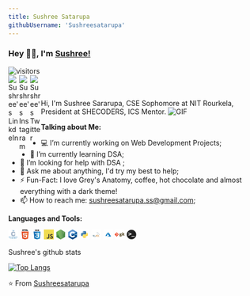 ```yaml
---
title: Sushree Satarupa 
githubUsername: 'Sushreesatarupa'
---
```


### Hey 👋🏽, I'm [Sushree!](https://Sushreesatarupa.co) 

![visitors](https://visitor-badge.glitch.me/badge?page_id=Sushreesatarupa.visitor-badge)
<br/>
<a href="https://www.linkedin.com/in/sushree-satarupa-4a45411a5/">
  <img align="left" alt="Sushree's LinkdeIn" width="22px" src="https://cdn.jsdelivr.net/npm/simple-icons@v3/icons/linkedin.svg" />
</a>
<a href="https://www.instagram.com/satarupa_ss/">
  <img align="left" alt="Sushree's Instagram" width="22px" src="https://cdn.jsdelivr.net/npm/simple-icons@v3/icons/instagram.svg" />
</a>
<a href="https://www.reddit.com/user/SatarupaSushree/">
  <img align="left" alt="Sushree's Twitter" width="22px" src="https://cdn.jsdelivr.net/npm/simple-icons@v3/icons/twitter.svg" />
</a>
<br />
<br />

Hi, I'm Sushree Sararupa, CSE Sophomore at NIT Rourkela, President at SHECODERS, ICS Mentor. 
  ![GIF](https://images.app.goo.gl/jC8ojqWxS6Q6a3ro9)
   
**Talking about Me:**

- 💻 I’m currently working on Web Development Projects;
- 🌱 I’m currently learning DSA; 
- 🤔 I’m looking for help with DSA ;
- 💬 Ask me about anything, I'd try my best to help;
- ⚡️ Fun-Fact: I love Grey's Anatomy, coffee, hot chocolate and almost everything with a dark theme!
- 📫 How to reach me: sushreesatarupa.ss@gmail.com;
<!--- 📝[Resume](https://drive.google.com/file/d/1TIgJ7rDBUYSkbs_QNcIEttJ5BFaIW3nn/view)-->

**Languages and Tools:**  

<code><img height="20" src="https://raw.githubusercontent.com/github/explore/80688e429a7d4ef2fca1e82350fe8e3517d3494d/topics/c/c.png"></code>
<code><img height="20" src="https://raw.githubusercontent.com/github/explore/80688e429a7d4ef2fca1e82350fe8e3517d3494d/topics/html/html.png"></code>
<code><img height="20" src="https://raw.githubusercontent.com/github/explore/80688e429a7d4ef2fca1e82350fe8e3517d3494d/topics/css/css.png"></code>
<code><img height="20" src="https://raw.githubusercontent.com/github/explore/5c058a388828bb5fde0bcafd4bc867b5bb3f26f3/topics/javascript/javascript.png"></code>
<code><img height="20" src="https://raw.githubusercontent.com/github/explore/80688e429a7d4ef2fca1e82350fe8e3517d3494d/topics/nodejs/nodejs.png"></code>
<code><img height="20" src="https://raw.githubusercontent.com/github/explore/80688e429a7d4ef2fca1e82350fe8e3517d3494d/topics/cpp/cpp.png"></code>
<code><img height="20" src="https://raw.githubusercontent.com/github/explore/80688e429a7d4ef2fca1e82350fe8e3517d3494d/topics/python/python.png"></code>
<code><img height="20" src="https://raw.githubusercontent.com/github/explore/80688e429a7d4ef2fca1e82350fe8e3517d3494d/topics/mysql/mysql.png"></code>
<code><img height="20" src="https://raw.githubusercontent.com/github/explore/80688e429a7d4ef2fca1e82350fe8e3517d3494d/topics/azure/azure.png"></code>
<code><img height="20" src="https://raw.githubusercontent.com/github/explore/80688e429a7d4ef2fca1e82350fe8e3517d3494d/topics/git/git.png"></code>
<code><img height="20" src="https://raw.githubusercontent.com/github/explore/80688e429a7d4ef2fca1e82350fe8e3517d3494d/topics/terminal/terminal.png"></code>


Sushree's github stats


[![Top Langs](https://github-readme-stats.vercel.app/api/top-langs/?username=Sushreesatarupa&theme=onedark)](https://github.com/Sushreesatarupa/github-readme-stats)

⭐️ From [Sushreesatarupa](https://github.com/Sushreesatarupa)


